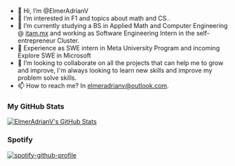 - 👋 Hi, I’m @ElmerAdrianV
- 👀 I’m interested in F1 and topics about math and CS..
- 🌱 I’m currently studying a BS in Applied Math and Computer Engineering @ [itam.mx](https://www.itam.mx) and working as Software Engineering Intern in the self-entrepreneur Cluster.
- 💼 Experience as SWE intern in Meta University Program and incoming Explore SWE in Microsoft
- 💞️ I’m looking to collaborate on all the projects that can help me to grow and improve, I'm always looking to learn new skills and improve my problem solve skills.
- 📫 How to reach me? In elmeradrianv@outlook.com.
### My GitHub Stats
[![ElmerAdrianV's GitHub Stats](https://github-readme-stats.vercel.app/api?username=ElmerAdrianV&theme=dark&show_icons=true&count_private=true)](https://github.com/anuraghazra/github-readme-stats)


### Spotify
[![spotify-github-profile](https://spotify-github-profile.vercel.app/api/view?uid=12147114816&cover_image=true&theme=default&show_offline=false&background_color=121212&interchange=false)](https://github.com/kittinan/spotify-github-profile)
